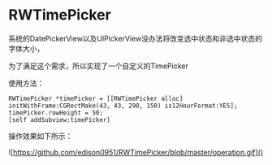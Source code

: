 # RWTimePicker
系统的DatePickerView以及UIPickerView没办法将改变选中状态和非选中状态的字体大小，

为了满足这个需求，所以实现了一个自定义的TimePicker

使用方法：

```
RWTimePicker *timePicker = [[RWTimePicker alloc] initWithFrame:CGRectMake(43, 43, 290, 150) is12HourFormat:YES];
timePicker.rowHeight = 50;
[self addSubview:timePicker]   
```



操作效果如下所示：

![https://github.com/edison0951/RWTimePicker/blob/master/operation.gif]()